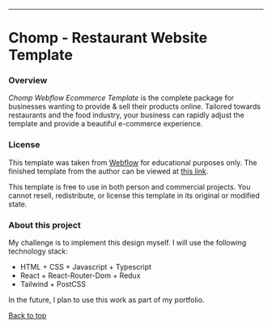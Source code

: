 ---

<a id="up"></a>

# Chomp - Restaurant Website Template

### Overview

_Chomp Webflow Ecommerce Template_ is the complete package for businesses wanting to provide & sell their products online. Tailored towards restaurants and the food industry, your business can rapidly adjust the template and provide a beautiful e-commerce experience.

### License

This template was taken from [Webflow](https://webflow.com/) for educational purposes only. The finished template from the author can be viewed at [this link](https://webflow.com/templates/html/chomp-restaurant-website-template).

This template is free to use in both person and commercial projects. You cannot resell, redistribute, or license this template in its original or modified state.

### About this project

My challenge is to implement this design myself.
I will use the following technology stack:

- HTML + CSS + Javascript + Typescript
- React + React-Router-Dom + Redux
- Tailwind + PostCSS

In the future, I plan to use this work as part of my portfolio.

[Back to top](#up)
